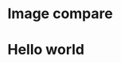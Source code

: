 # Image compare

<ImageCompare :before="'images/before.jpg'" :after="'images/after.jpg'" :full="false" :padding ="{left:20, right:20}" :hideAfter="false"></ImageCompare>

# Hello world

<f-scene grid>
  <f-circle />
</f-scene>